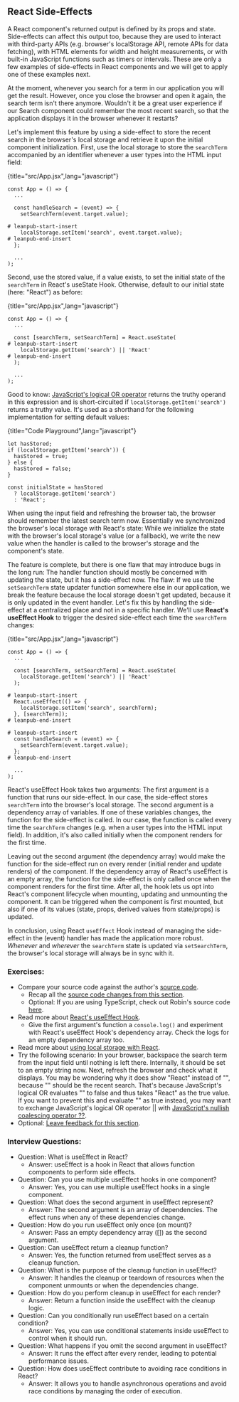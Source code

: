 ## React Side-Effects

A React component's returned output is defined by its props and state. Side-effects can affect this output too, because they are used to interact with third-party APIs (e.g. browser's localStorage API, remote APIs for data fetching), with HTML elements for width and height measurements, or with built-in JavaScript functions such as timers or intervals. These are only a few examples of side-effects in React components and we will get to apply one of these examples next.

At the moment, whenever you search for a term in our application you will get the result. However, once you close the browser and open it again, the search term isn't there anymore. Wouldn't it be a great user experience if our Search component could remember the most recent search, so that the application displays it in the browser whenever it restarts?

Let's implement this feature by using a side-effect to store the recent search in the browser's local storage and retrieve it upon the initial component initialization. First, use the local storage to store the `searchTerm` accompanied by an identifier whenever a user types into the HTML input field:

{title="src/App.jsx",lang="javascript"}
~~~~~~~
const App = () => {
  ...

  const handleSearch = (event) => {
    setSearchTerm(event.target.value);

# leanpub-start-insert
    localStorage.setItem('search', event.target.value);
# leanpub-end-insert
  };

  ...
);
~~~~~~~

Second, use the stored value, if a value exists, to set the initial state of the `searchTerm` in React's useState Hook. Otherwise, default to our initial state (here: "React") as before:

{title="src/App.jsx",lang="javascript"}
~~~~~~~
const App = () => {
  ...

  const [searchTerm, setSearchTerm] = React.useState(
# leanpub-start-insert
    localStorage.getItem('search') || 'React'
# leanpub-end-insert
  );

  ...
);
~~~~~~~

Good to know: [JavaScript's logical OR operator](https://mzl.la/3aXxryd) returns the truthy operand in this expression and is short-circuited if `localStorage.getItem('search')` returns a truthy value. It's used as a shorthand for the following implementation for setting default values:

{title="Code Playground",lang="javascript"}
~~~~~~~
let hasStored;
if (localStorage.getItem('search')) {
  hasStored = true;
} else {
  hasStored = false;
}

const initialState = hasStored
  ? localStorage.getItem('search')
  : 'React';
~~~~~~~

When using the input field and refreshing the browser tab, the browser should remember the latest search term now. Essentially we synchronized the browser's local storage with React's state: While we initialize the state with the browser's local storage's value (or a fallback), we write the new value  when the handler is called to the browser's storage and the component's state.

The feature is complete, but there is one flaw that may introduce bugs in the long run: The handler function should mostly be concerned with updating the state, but it has a side-effect now. The flaw: If we use the `setSearchTerm` state updater function somewhere else in our application, we break the feature because the local storage doesn't get updated, because it is only updated in the event handler. Let's fix this by handling the side-effect at a centralized place and not in a specific handler. We'll use **React's useEffect Hook** to trigger the desired side-effect each time the `searchTerm` changes:

{title="src/App.jsx",lang="javascript"}
~~~~~~~
const App = () => {
  ...

  const [searchTerm, setSearchTerm] = React.useState(
    localStorage.getItem('search') || 'React'
  );

# leanpub-start-insert
  React.useEffect(() => {
    localStorage.setItem('search', searchTerm);
  }, [searchTerm]);
# leanpub-end-insert

# leanpub-start-insert
  const handleSearch = (event) => {
    setSearchTerm(event.target.value);
  };
# leanpub-end-insert

  ...
);
~~~~~~~

React's useEffect Hook takes two arguments: The first argument is a function that runs our side-effect. In our case, the side-effect stores `searchTerm` into the browser's local storage. The second argument is a dependency array of variables. If one of these variables changes, the function for the side-effect is called. In our case, the function is called every time the `searchTerm` changes (e.g. when a user types into the HTML input field). In addition, it's also called initially when the component renders for the first time.

Leaving out the second argument (the dependency array) would make the function for the side-effect run on every render (initial render and update renders) of the component. If the dependency array of React's useEffect is an empty array, the function for the side-effect is only called once when the component renders for the first time. After all, the hook lets us opt into React's component lifecycle when mounting, updating and unmounting the component. It can be triggered when the component is first mounted, but also if one of its values (state, props, derived values from state/props) is updated.

In conclusion, using React `useEffect` Hook instead of managing the side-effect in the (event) handler has made the application more robust. *Whenever* and *wherever* the `searchTerm` state is updated via `setSearchTerm`, the browser's local storage will always be in sync with it.

### Exercises:

* Compare your source code against the author's [source code](https://bit.ly/48JDlzm).
  * Recap all the [source code changes from this section](https://bit.ly/3U7NwJk).
  * Optional: If you are using TypeScript, check out Robin's source code [here](https://bit.ly/3DXpQzt).
* Read more about [React's useEffect Hook](https://www.robinwieruch.de/react-useeffect-hook/).
  * Give the first argument's function a `console.log()` and experiment with React's useEffect Hook's dependency array. Check the logs for an empty dependency array too.
* Read more about [using local storage with React](https://www.robinwieruch.de/local-storage-react/).
* Try the following scenario: In your browser, backspace the search term from the input field until nothing is left there. Internally, it should be set to an empty string now. Next, refresh the browser and check what it displays. You may be wondering why it does show "React" instead of "", because "" should be the recent search. That's because JavaScript's logical OR evaluates "" to false and thus takes "React" as the true value. If you want to prevent this and evaluate "" as true instead, you may want to exchange JavaScript's logical OR operator || with [JavaScript's nullish coalescing operator ??](https://mzl.la/2Z4bsU4).
* Optional: [Leave feedback for this section](https://forms.gle/iCtVZHYt2XRNfAcBA).

### Interview Questions:

* Question: What is useEffect in React?
  * Answer: useEffect is a hook in React that allows function components to perform side effects.
* Question: Can you use multiple useEffect hooks in one component?
  * Answer: Yes, you can use multiple useEffect hooks in a single component.
* Question: What does the second argument in useEffect represent?
  * Answer: The second argument is an array of dependencies. The effect runs when any of these dependencies change.
* Question: How do you run useEffect only once (on mount)?
  * Answer: Pass an empty dependency array ([]) as the second argument.
* Question: Can useEffect return a cleanup function?
  * Answer: Yes, the function returned from useEffect serves as a cleanup function.
* Question: What is the purpose of the cleanup function in useEffect?
  * Answer: It handles the cleanup or teardown of resources when the component unmounts or when the dependencies change.
* Question: How do you perform cleanup in useEffect for each render?
  * Answer: Return a function inside the useEffect with the cleanup logic.
* Question: Can you conditionally run useEffect based on a certain condition?
  * Answer: Yes, you can use conditional statements inside useEffect to control when it should run.
* Question: What happens if you omit the second argument in useEffect?
  * Answer: It runs the effect after every render, leading to potential performance issues.
* Question: How does useEffect contribute to avoiding race conditions in React?
  * Answer: It allows you to handle asynchronous operations and avoid race conditions by managing the order of execution.